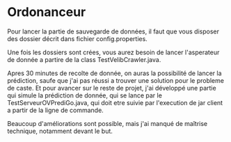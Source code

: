 # Ordonanceur

Pour lancer la partie de sauvegarde de données, il faut que vous disposer des dossier décrit dans fichier config.properties.

Une fois les dossiers sont crées, vous aurez besoin de lancer l'asperateur de donnée a partire de la class TestVelibCrawler.java.

Apres 30 minutes de recolte de donnée, on auras la possibilité de lancer la prédiction, saufe que j'ai pas réussi a trouver une solution pour le probleme de caste.
Et pour avancer sur le reste de projet, j'ai développé une partie qui simule la prédiction de donnée, qui se lance par le TestServeurOVPrediGo.java, qui doit etre suivie par l'execution de jar client a partir de la ligne de commande.

Beaucoup d'améliorations sont possible, mais j'ai manqué de maîtrise technique, notamment devant le but.
